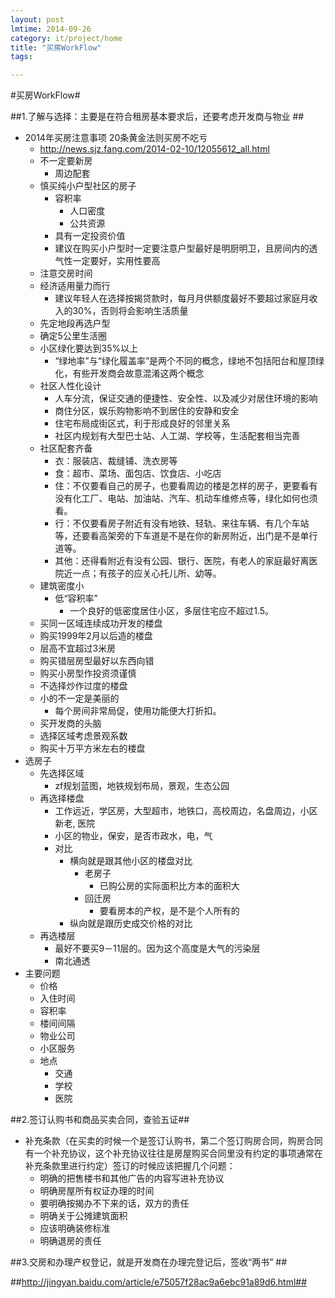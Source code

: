 ```yaml
---
layout: post
lmtime: 2014-09-26
category: it/project/home
title: "买房WorkFlow"
tags: 

---
```

#买房WorkFlow#



##1.了解与选择：主要是在符合租房基本要求后，还要考虑开发商与物业 ##
* 2014年买房注意事项 20条黄金法则买房不吃亏
  * http://news.sjz.fang.com/2014-02-10/12055612_all.html 
  * 不一定要新房
    * 周边配套
  * 慎买纯小户型社区的房子
    * 容积率
      * 人口密度
      * 公共资源
    * 具有一定投资价值
    * 建议在购买小户型时一定要注意户型最好是明厨明卫，且房间内的透气性一定要好，实用性要高
  * 注意交房时间
  * 经济适用量力而行
    * 建议年轻人在选择按揭贷款时，每月月供额度最好不要超过家庭月收入的30%，否则将会影响生活质量
  * 先定地段再选户型
  * 确定5公里生活圈
  * 小区绿化要达到35%以上
    * “绿地率”与“绿化履盖率”是两个不同的概念，绿地不包括阳台和屋顶绿化，有些开发商会故意混淆这两个概念
  * 社区人性化设计
    * 人车分流，保证交通的便捷性、安全性、以及减少对居住环境的影响
    * 商住分区，娱乐购物影响不到居住的安静和安全
    * 住宅布局成街区式，利于形成良好的邻里关系
    * 社区内规划有大型巴士站、人工湖、学校等，生活配套相当完善
  * 社区配套齐备
    * 衣：服装店、裁缝铺、洗衣房等
    *  食：超市、菜场、面包店、饮食店、小吃店
    * 住：不仅要看自己的房子，也要看周边的楼是怎样的房子，更要看有没有化工厂、电站、加油站、汽车、机动车维修点等，绿化如何也须看。
    * 行：不仅要看房子附近有没有地铁、轻轨、来往车辆、有几个车站等，还要看高架旁的下车道是不是在你的新房附近，出门是不是单行道等。
    * 其他：还得看附近有没有公园、银行、医院，有老人的家庭最好离医院近一点；有孩子的应关心托儿所、幼等。
  * 建筑密度小
    * 低“容积率”
      * 一个良好的低密度居住小区，多层住宅应不超过1.5。
  * 买同一区域连续成功开发的楼盘
  * 购买1999年2月以后造的楼盘
  * 层高不宜超过3米房
  * 购买错层房型最好以东西向错
  * 购买小房型作投资须谨慎
  * 不选择炒作过度的楼盘
  * 小的不一定是美丽的
    *  每个房间非常局促，使用功能便大打折扣。
  * 买开发商的头脑
  * 选择区域考虑景观系数
  * 购买十万平方米左右的楼盘
* 选房子
  * 先选择区域
    * zf规划蓝图，地铁规划布局，景观，生态公园
  * 再选择楼盘
    * 工作远近，学区房，大型超市，地铁口，高校周边，名盘周边，小区新老, 医院
    * 小区的物业，保安，是否市政水，电，气
    * 对比
      * 横向就是跟其他小区的楼盘对比
        * 老房子
          * 已购公房的实际面积比方本的面积大
        * 回迁房
          * 要看房本的产权，是不是个人所有的
      * 纵向就是跟历史成交价格的对比
  * 再选楼层
    * 最好不要买9－11层的。因为这个高度是大气的污染层
    * 南北通透
* 主要问题
  * 价格
  * 入住时间
  * 容积率
  * 楼间间隔
  * 物业公司
  * 小区服务
  * 地点
    * 交通
    * 学校
    * 医院



##2.签订认购书和商品买卖合同，查验五证##
* 补充条款（在买卖的时候一个是签订认购书，第二个签订购房合同，购房合同有一个补充协议，这个补充协议往往是房屋购买合同里没有约定的事项通常在补充条款里进行约定）签订的时候应该把握几个问题： 
  * 明确的把售楼书和其他广告的内容写进补充协议 
  * 明确房屋所有权证办理的时间 
  * 要明确按揭办不下来的话，双方的责任 
  * 明确关于公摊建筑面积 
  * 应该明确装修标准 
  * 明确退房的责任 



##3.交房和办理产权登记，就是开发商在办理完登记后，签收“两书” ##



##http://jingyan.baidu.com/article/e75057f28ac9a6ebc91a89d6.html##
